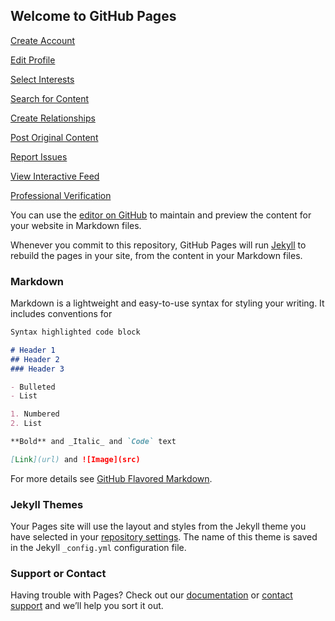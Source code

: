 ## Welcome to GitHub Pages

[Create Account](Create_Account.html)

[Edit Profile](Edit_Profile.html)

[Select Interests](Select_Interests.html)

[Search for Content](Search_for_Content.html)

[Create Relationships](Create_Relationships.html)

[Post Original Content](Post_Original_Content.html)

[Report Issues](Report_Issues.html)

[View Interactive Feed](View_Interactive_Feed.html)

[Professional Verification](Professional_Verification.html)

You can use the [editor on GitHub](https://github.com/ZaneKesler/Sensei/edit/gh-pages/index.md) to maintain and preview the content for your website in Markdown files.

Whenever you commit to this repository, GitHub Pages will run [Jekyll](https://jekyllrb.com/) to rebuild the pages in your site, from the content in your Markdown files.

### Markdown

Markdown is a lightweight and easy-to-use syntax for styling your writing. It includes conventions for

```markdown
Syntax highlighted code block

# Header 1
## Header 2
### Header 3

- Bulleted
- List

1. Numbered
2. List

**Bold** and _Italic_ and `Code` text

[Link](url) and ![Image](src)
```

For more details see [GitHub Flavored Markdown](https://guides.github.com/features/mastering-markdown/).

### Jekyll Themes

Your Pages site will use the layout and styles from the Jekyll theme you have selected in your [repository settings](https://github.com/ZaneKesler/Sensei/settings). The name of this theme is saved in the Jekyll `_config.yml` configuration file.

### Support or Contact

Having trouble with Pages? Check out our [documentation](https://docs.github.com/categories/github-pages-basics/) or [contact support](https://support.github.com/contact) and we’ll help you sort it out.

